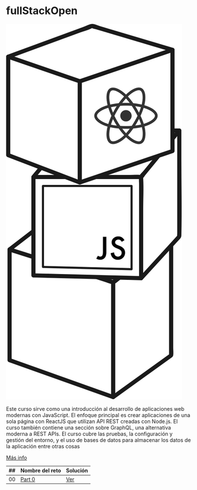 # fullStackOpen
![imagen](fullstackopen.svg)

Este curso sirve como una introducción al desarrollo de aplicaciones web modernas con JavaScript. El enfoque principal es crear aplicaciones de una sola página con ReactJS que utilizan API REST creadas con Node.js. El curso también contiene una sección sobre GraphQL, una alternativa moderna a REST APIs.
El curso cubre las pruebas, la configuración y gestión del entorno, y el uso de bases de datos para almacenar los datos de la aplicación entre otras cosas

[Más info](https://fullstackopen.com/es/)

| ##  | Nombre del reto                                                           |  Solución                                                                        | 
| :-: | ------------------------------------------------------------------------- | ---------------------------------------------------------------------------------- |
|00   | [Part 0](https://fullstackopen.com/es/part0)  | [Ver]()  |

